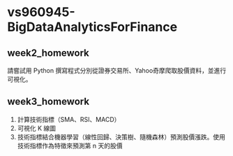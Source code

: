 # vs960945-BigDataAnalyticsForFinance


## week2_homework
請嘗試用 Python 撰寫程式分別從證券交易所、Yahoo奇摩爬取股價資料，並進行可視化。
 
## week3_homework
1. 計算技術指標（SMA、RSI、MACD）
2. 可視化 K 線圖
3. 技術指標結合機器學習（線性回歸、決策樹、隨機森林）預測股價漲跌。使用技術指標作為特徵來預測第 n 天的股價
